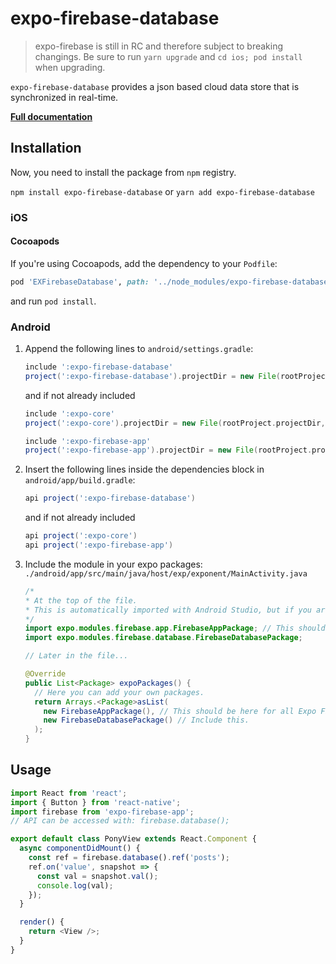 # expo-firebase-database

> expo-firebase is still in RC and therefore subject to breaking changings. Be sure to run `yarn upgrade` and `cd ios; pod install` when upgrading.

`expo-firebase-database` provides a json based cloud data store that is synchronized in real-time.

[**Full documentation**](https://rnfirebase.io/docs/master/database/reference/database)

## Installation

Now, you need to install the package from `npm` registry.

`npm install expo-firebase-database` or `yarn add expo-firebase-database`

### iOS

#### Cocoapods

If you're using Cocoapods, add the dependency to your `Podfile`:

```ruby
pod 'EXFirebaseDatabase', path: '../node_modules/expo-firebase-database/ios'
```

and run `pod install`.

### Android

1.  Append the following lines to `android/settings.gradle`:

    ```gradle
    include ':expo-firebase-database'
    project(':expo-firebase-database').projectDir = new File(rootProject.projectDir, '../node_modules/expo-firebase-database/android')
    ```

    and if not already included

    ```gradle
    include ':expo-core'
    project(':expo-core').projectDir = new File(rootProject.projectDir, '../node_modules/expo-core/android')

    include ':expo-firebase-app'
    project(':expo-firebase-app').projectDir = new File(rootProject.projectDir, '../node_modules/expo-firebase-app/android')
    ```

2.  Insert the following lines inside the dependencies block in `android/app/build.gradle`:
    ```gradle
    api project(':expo-firebase-database')
    ```
    and if not already included
    ```gradle
    api project(':expo-core')
    api project(':expo-firebase-app')
    ```
3.  Include the module in your expo packages: `./android/app/src/main/java/host/exp/exponent/MainActivity.java`

    ```java
    /*
    * At the top of the file.
    * This is automatically imported with Android Studio, but if you are in any other editor you will need to manually import the module.
    */
    import expo.modules.firebase.app.FirebaseAppPackage; // This should be here for all Expo Firebase features.
    import expo.modules.firebase.database.FirebaseDatabasePackage;

    // Later in the file...

    @Override
    public List<Package> expoPackages() {
      // Here you can add your own packages.
      return Arrays.<Package>asList(
        new FirebaseAppPackage(), // This should be here for all Expo Firebase features.
        new FirebaseDatabasePackage() // Include this.
      );
    }
    ```

## Usage

```javascript
import React from 'react';
import { Button } from 'react-native';
import firebase from 'expo-firebase-app';
// API can be accessed with: firebase.database();

export default class PonyView extends React.Component {
  async componentDidMount() {
    const ref = firebase.database().ref('posts');
    ref.on('value', snapshot => {
      const val = snapshot.val();
      console.log(val);
    });
  }

  render() {
    return <View />;
  }
}
```
